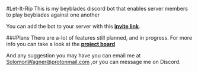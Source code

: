 #Let-It-Rip
This is my beyblades discord bot that enables server members to play beyblades against one another

You can add the bot to your server with this **[invite link](https://discordapp.com/oauth2/authorize?client_id=645295119553134604&scope=bot&permissions=0)**.

###Plans
There are a-lot of features still planned, and in progress. For more info you can take a look at the **[project board](https://github.com/PoetryInCode/letitrip/projects/1?add_cards_query=is%3Aopen)**

And any suggestion you may have you can email me at SolomonWagner@protonmail.com
,or you can message me on Discord.